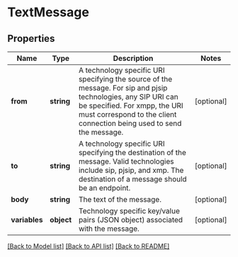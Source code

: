 # TextMessage

## Properties
Name | Type | Description | Notes
------------ | ------------- | ------------- | -------------
**from** | **string** | A technology specific URI specifying the source of the message. For sip and pjsip technologies, any SIP URI can be specified. For xmpp, the URI must correspond to the client connection being used to send the message. | [optional] 
**to** | **string** | A technology specific URI specifying the destination of the message. Valid technologies include sip, pjsip, and xmp. The destination of a message should be an endpoint. | [optional] 
**body** | **string** | The text of the message. | [optional] 
**variables** | **object** | Technology specific key/value pairs (JSON object) associated with the message. | [optional] 

[[Back to Model list]](../README.md#documentation-for-models) [[Back to API list]](../README.md#documentation-for-api-endpoints) [[Back to README]](../README.md)


